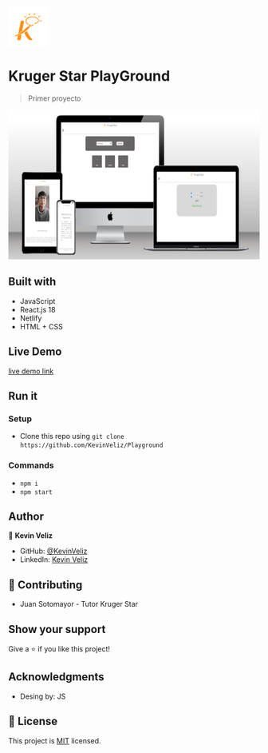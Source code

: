 <img src="./src/assets/image-removebg-preview%20(2).png" height="80px"/>

# Kruger Star PlayGround

> Primer proyecto

<img src="./src/assets/Imagen1.png" height="300px"/>

## Built with 

- JavaScript 
- React.js 18
- Netlify
- HTML + CSS

## Live Demo

[live demo link](https://playground-gilt-three.vercel.app/)

## Run it
 ### Setup
 - Clone this repo using `git clone https://github.com/KevinVeliz/Playground`
 ### Commands
 - `npm i` 
 - `npm start`
## Author
👤 **Kevin Veliz**
- GitHub: [@KevinVeliz](https://github.com/KevinVeliz)
- LinkedIn: [Kevin Veliz](https://www.linkedin.com/in/kevin-veliz-b747a0206/)
## 🤝 Contributing
- Juan Sotomayor - Tutor Kruger Star

## Show your support

Give a ⭐ if you like this project!
## Acknowledgments
- Desing by: JS

## 📝 License

This project is [MIT](./MIT.md) licensed.

